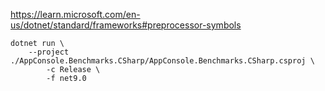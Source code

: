 

https://learn.microsoft.com/en-us/dotnet/standard/frameworks#preprocessor-symbols

```
dotnet run \
    --project ./AppConsole.Benchmarks.CSharp/AppConsole.Benchmarks.CSharp.csproj \
        -c Release \
        -f net9.0
```

